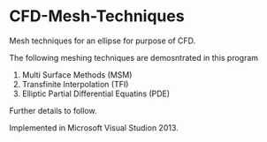 # CFD-Mesh-Techniques
Mesh techniques for an ellipse for purpose of CFD.

The following meshing techniques are demosntrated in this program

1. Multi Surface Methods (MSM)
2. Transfinite Interpolation (TFI)
3. Elliptic Partial Differential Equatins (PDE)

Further details to follow.

Implemented in Microsoft Visual Studion 2013.
